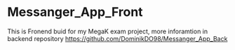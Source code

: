 # Messanger_App_Front
This is Fronend buid for my MegaK exam project, more inforamtion in backend repository https://github.com/DominikDO98/Messanger_App_Back
